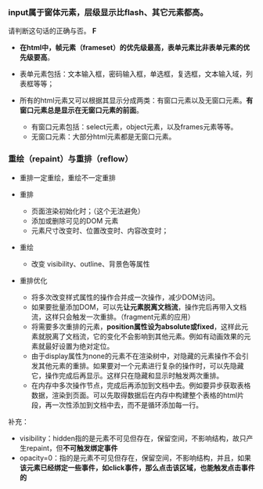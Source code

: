 ### input属于窗体元素，层级显示比flash、其它元素都高。

请判断这句话的正确与否。  **F**

* **在html中，帧元素（frameset）的优先级最高，表单元素比非表单元素的优先级要高**。 

* 表单元素包括：文本输入框，密码输入框，单选框，复选框，文本输入域，列表框等等；  

* 所有的html元素又可以根据其显示分成两类：有窗口元素以及无窗口元素。**有窗口元素总是显示在无窗口元素的前面**。
  * 有窗口元素包括：select元素，object元素，以及frames元素等等。 
  * 无窗口元素：大部分html元素都是无窗口元素。



### 重绘（repaint）与重排（reflow）

* 重排一定重绘，重绘不一定重排
* 重排
  * 页面渲染初始化时；（这个无法避免）
  * 添加或删除可见的DOM 元素
  * 元素尺寸改变时、位置改变时、内容改变时；
    

* 重绘
  * 改变 visibility、outline、背景色等属性

* 重排优化
  * 将多次改变样式属性的操作合并成一次操作，减少DOM访问。
  * 如果要批量添加DOM，可以先**让元素脱离文档流**，操作完后再带入文档流，这样只会触发一次重排。（fragment元素的应用）
  * 将需要多次重排的元素，**position属性设为absolute或fixed**，这样此元素就脱离了文档流，它的变化不会影响到其他元素。例如有动画效果的元素就最好设置为绝对定位。
  * 由于display属性为none的元素不在渲染树中，对隐藏的元素操作不会引发其他元素的重排。如果要对一个元素进行复杂的操作时，可以先隐藏它，操作完成后再显示。这样只在隐藏和显示时触发两次重排。
  * 在内存中多次操作节点，完成后再添加到文档中去。例如要异步获取表格数据，渲染到页面。可以先取得数据后在内存中构建整个表格的html片段，再一次性添加到文档中去，而不是循环添加每一行。

补充： 

* visibility：hidden指的是元素不可见但存在，保留空间，不影响结构，故只产生repaint，但**不可触发绑定事件**
* opacity=0：指的是元素不可见但存在，保留空间，不影响结构，并且，如果**该元素已经绑定一些事件，如click事件，那么点击该区域，也能触发点击事件的**

